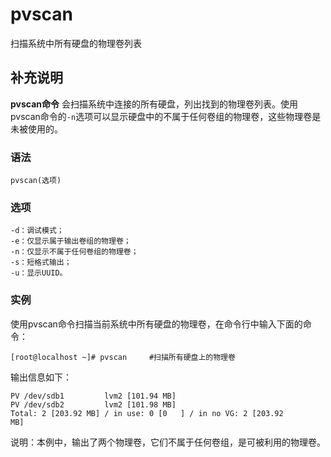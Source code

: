 pvscan
===

扫描系统中所有硬盘的物理卷列表

## 补充说明

**pvscan命令** 会扫描系统中连接的所有硬盘，列出找到的物理卷列表。使用pvscan命令的`-n`选项可以显示硬盘中的不属于任何卷组的物理卷，这些物理卷是未被使用的。

###  语法

```shell
pvscan(选项)
```

###  选项

```shell
-d：调试模式；
-e：仅显示属于输出卷组的物理卷；
-n：仅显示不属于任何卷组的物理卷；
-s：短格式输出；
-u：显示UUID。
```

###  实例

使用pvscan命令扫描当前系统中所有硬盘的物理卷，在命令行中输入下面的命令：

```shell
[root@localhost ~]# pvscan     #扫描所有硬盘上的物理卷 
```

输出信息如下：

```shell
PV /dev/sdb1         lvm2 [101.94 MB]  
PV /dev/sdb2         lvm2 [101.98 MB]  
Total: 2 [203.92 MB] / in use: 0 [0   ] / in no VG: 2 [203.92  
MB] 
```

说明：本例中，输出了两个物理卷，它们不属于任何卷组，是可被利用的物理卷。


